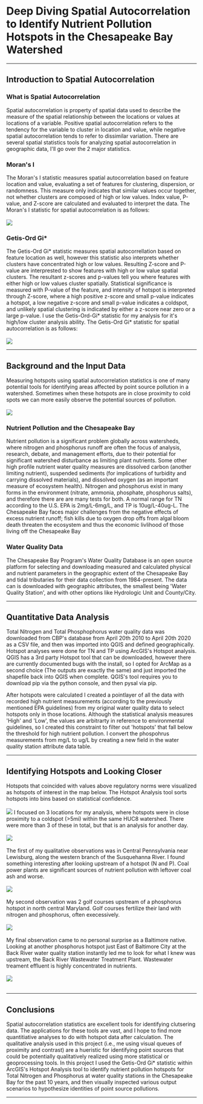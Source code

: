 # Deep Diving Spatial Autocorrelation to Identify Nutrient Pollution Hotspots in the Chesapeake Bay Watershed
---

## Introduction to Spatial Autocorrelation

### What is Spatial Autocorrelation
Spatial autocorrelation is property of spatial data used to describe the measure of the spatial relationship between the locations or values at locations of a variable. Positive spatial autocorrelation refers to the tendency for the variable to cluster in location and value, while negative spatial autocorrelation tends to refer to dissimilar variation. There are several spatial statistics tools for analyzing spatial autocorrelation in geographic data, I'll go over the 2 major statistics. 
### Moran's I
The Moran's I statistic measures spatial autocorrelation based on feature location and value, evaluating a set of features for clustering, dispersion, or randomness. This measure only indicates that similar values occur together, not whether clusters are composed of high or low values. Index value, P-value, and Z-score are calculated and evaluated to interpret the data. The Moran's I statistic for spatial autocorrelation is as follows:
<br><br>
<img src="../project2_486/MoransI.png?raw=true"/>
### Getis-Ord Gi*
The Getis-Ord Gi* statistic measures spatial autocorrellation based on feature location as well, however this statistic also interprets whether clusters have concentrated high or low values. Resulting Z-score and P-value are interprested to show features with high or low value spatial clusters. The resultant z-scores and p-values tell you where features with either high or low values cluster spatially. Statistical significance is measured with P-value of the feature, and intensity of hotspot is interpreted through Z-score, where a high positive z-score and small p-value indicates a hotspot, a low negative z-score and small p-value indicates a coldspot, and unlikely spatial clustering is indicated by either a z-score near zero or a large p-value. I use the Getis-Ord-Gi* statistic for my analysis for it's high/low cluster analysis ability. The Getis-Ord Gi* statistic for spatial autocorrelation is as follows:
<br><br>
<img src="../project2_486/GetisOrdGi.png?raw=true"/>

---

## Background and the Input Data
Measuring hotspots using spatial autocorrelation statistics is one of many potential tools for identifying areas affected by point source pollution in a watershed. Sometimes when these hotspots are in close proximity to cold spots we can more easily observe the potential sources of pollution.
<br><br>
<img src="../project2_486/WaterQualityStations.jpg?raw=true"/>

### Nutrient Pollution and the Chesapeake Bay
Nutrient pollution is a significant problem globally across watersheds, where nitrogen and phosphorus runoff are often the focus of analysis, research, debate, and management efforts, due to their potential for significant watershed disturbance as limiting plant nutrients. Some other high profile nutrient water quality measures are dissolved carbon (another limiting nutrient), suspended sediments (for implications of turbidity and carrying dissolved materials), and dissolved oxygen (as an important measure of ecosystem health). Nitrogen and phosphorus exist in many forms in the environment (nitrate, ammonia, phosphate, phosphorus salts), and therefore there are are many tests for both. A normal range for TN according to the U.S. EPA is 2mg/L-6mg/L, and TP is 10ug/L-40ug-L. The Chesapeake Bay faces major challenges from the negative effects of excess nutrient runoff; fish kills due to oxygen drop offs from algal bloom death threaten the ecosystem and thus the economic livlihood of those living off the Chesapeake Bay
### Water Quality Data
The Chesapeake Bay Program's Water Quality Database is an open source platform for selecting and downloading measured and calculated physical and nutrient parameters in the geographic extent of the Chesapeake Bay and tidal tributaries for their data collection from 1984-present. The data can is downloaded with geographic attributes, the smallest being 'Water Quality Station', and with other options like Hydrologic Unit and County/City. 

---

## Quantitative Data Analysis
Total Nitrogen and Total Phosphophorus water quality data was downloaded from CBP's database from April 20th 2010 to April 20th 2020 as a CSV file, and then was imported into QGIS and defined geographically. Hotspot analyses were done for TN and TP using ArcGIS's Hotspot analysis. QGIS has a 3rd party Hotspot tool that can be downloaded, however there are currently documented bugs with the install, so I opted for ArcMap as a second choice (The outputs are exactly the same) and just imported the shapefile back into QGIS when complete. QGIS's tool requires you to download pip via the python console, and then pysal via pip.

After hotspots were calculated I created a pointlayer of all the data with recorded high nutrient measurements (according to the previously mentioned EPA guidelines) from my original water quality data to select hotspots only in those locations. Although the statistical analysis measures 'High' and 'Low', the values are arbitrarty in reference to environmental guidelines, so I created this constraint to filter out 'hotspots' that fall below the threshold for high nutrient pollution. I convert the phospohrus measurements from mg/L to ug/L by creating a new field in the water quality station attribute data table.

---

## Identifying Hotspots and Looking Closer
Hotspots that coincided with values above regulatory norms were visualized as hotspots of interest in the map below. The Hotspot Analysis tool sorts hotspots into bins based on statistical confidence.
<br><br>
<img src="../project2_486/NutrientHotspots.jpg?raw=true"/>
I focused on 3 locations for my analysis, where hotspots were in close proximity to a coldspot (>5mi) within the same HUC8 watershed. There were more than 3 of these in total, but that is an analysis for another day. 
<br><br>
<img src="../project2_486/HotspotCloserLook.jpg?raw=true"/>
<br><br>
The first of my qualitative observations was in Central Pennsylvania near Lewisburg, along the western branch of the Susquehanna River. I found something interesting after looking upstream of a hotspot (N and P). Coal power plants are significant sources of nutrient pollution with leftover coal ash and worse.
<br><br>
<img src="../project2_486/MontourPowerPlantHotspot.jpg?raw=true"/>
<br><br>
My second observation was 2 golf courses upstream of a phosphorus hotspot in north central Maryland. Golf courses fertilize their land with nitrogen and phosphorus, often execessively. 
<br><br>
<img src="../project2_486/MonocasyRiverHotspot.jpg?raw=true"/>
<br><br>
My final observation came to no personal surprise as a Baltimore native. Looking at another phosphorus hotspot just East of Baltimore City at the Back River water quality station instantly led me to look for what I knew was upstream, the Back River Wastewater Treatment Plant. Wastewater treament effluent is highly concentrated in nutrients.
<br><br>
<img src="../project2_486/BackRiverHotspot.jpg?raw=true"/>
<br><br>

---

## Conclusions

Spatial autocorrelation statistics are excellent tools for identifying clutsering data. The applications for these tools are vast, and I hope to find more quantitiative analyses to do with hotspot data after calculation. The qualitative analysis used in this project (i.e., me using visual queues of proximity and contrast) are a hueristic for identifying point sources that could be potentially qualitatively realized using more statistical or geoprocessing tools. In this project I used the Getis-Ord Gi* statistic within ArcGIS's Hotspot Analysis tool to identify nutrient pollution hotspots for Total Nitrogen and Phosphorus at water quality stations in the Chesapeake Bay for the past 10 years, and then visually inspected various output scenarios to hypothesize identities of point source pollutions.

---

